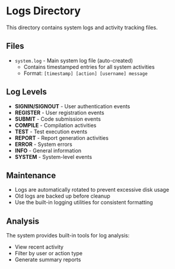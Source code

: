 # Logs Directory

This directory contains system logs and activity tracking files.

## Files

- `system.log` - Main system log file (auto-created)
  - Contains timestamped entries for all system activities
  - Format: `[timestamp] [action] [username] message`

## Log Levels

- **SIGNIN/SIGNOUT** - User authentication events
- **REGISTER** - User registration events  
- **SUBMIT** - Code submission events
- **COMPILE** - Compilation activities
- **TEST** - Test execution events
- **REPORT** - Report generation activities
- **ERROR** - System errors
- **INFO** - General information
- **SYSTEM** - System-level events

## Maintenance

- Logs are automatically rotated to prevent excessive disk usage
- Old logs are backed up before cleanup
- Use the built-in logging utilities for consistent formatting

## Analysis

The system provides built-in tools for log analysis:
- View recent activity
- Filter by user or action type
- Generate summary reports
